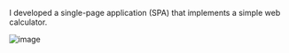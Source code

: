 I developed a single-page application (SPA) that implements a simple web calculator. 

![image](https://user-images.githubusercontent.com/65893401/166164877-532ae76f-1b13-40d4-84ee-8d3e98113a7d.png)
